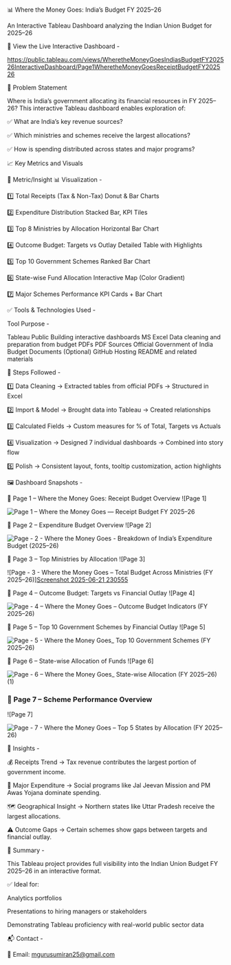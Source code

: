 📊 Where the Money Goes: India’s Budget FY 2025–26

An Interactive Tableau Dashboard analyzing the Indian Union Budget for 2025–26

🔗 View the Live Interactive Dashboard - 

https://public.tableau.com/views/WheretheMoneyGoesIndiasBudgetFY202526InteractiveDashboard/Page1WheretheMoneyGoesReceiptBudgetFY202526 

🧠 Problem Statement

Where is India’s government allocating its financial resources in FY 2025–26?
This interactive Tableau dashboard enables exploration of:

✅ What are India’s key revenue sources?

✅ Which ministries and schemes receive the largest allocations?

✅ How is spending distributed across states and major programs?


📈 Key Metrics and Visuals


📌 Metric/Insight  	📊 Visualization - 


1️⃣ Total Receipts (Tax & Non-Tax)	Donut & Bar Charts

2️⃣ Expenditure Distribution	Stacked Bar, KPI Tiles

3️⃣ Top 8 Ministries by Allocation	Horizontal Bar Chart

4️⃣ Outcome Budget: Targets vs Outlay	Detailed Table with Highlights

5️⃣ Top 10 Government Schemes	Ranked Bar Chart

6️⃣ State-wise Fund Allocation	Interactive Map (Color Gradient)

7️⃣ Major Schemes Performance	KPI Cards + Bar Chart


✅ Tools & Technologies Used - 

Tool	Purpose - 

Tableau Public	Building interactive dashboards
MS Excel	Data cleaning and preparation from budget PDFs
PDF Sources	Official Government of India Budget Documents
(Optional) GitHub	Hosting README and related materials

🔧 Steps Followed - 

1️⃣ Data Cleaning → Extracted tables from official PDFs → Structured in Excel

2️⃣ Import & Model → Brought data into Tableau → Created relationships

3️⃣ Calculated Fields → Custom measures for % of Total, Targets vs Actuals

4️⃣ Visualization → Designed 7 individual dashboards → Combined into story flow

5️⃣ Polish → Consistent layout, fonts, tooltip customization, action highlights
 

 🖼️ Dashboard Snapshots - 

 📌 Page 1 – Where the Money Goes: Receipt Budget Overview
![Page 1] 

![Page 1 – Where the Money Goes — Receipt Budget FY 2025–26](https://github.com/user-attachments/assets/869edcd1-c777-44e6-8783-7cf7a3934bf7)



📌 Page 2 – Expenditure Budget Overview
![Page 2] 

![Page - 2 - Where the Money Goes  - Breakdown of India’s Expenditure Budget (2025–26) ](https://github.com/user-attachments/assets/99e58358-8075-4fee-93ff-49224ec4ea34)



 📌 Page 3 – Top Ministries by Allocation
![Page 3] 

![Page - 3 - Where the Money Goes – Total Budget Across Ministries (FY 2025–26)][Screenshot 2025-06-21 230555](https://github.com/user-attachments/assets/4153ec04-0ea3-4c15-8016-1c571211aa92)



📌 Page 4 – Outcome Budget: Targets vs Financial Outlay
![Page 4]  

![Page  - 4 – Where the Money Goes – Outcome Budget Indicators (FY 2025–26)](https://github.com/user-attachments/assets/8d778085-bd12-4ca5-a412-96800fc4068b)


 📌 Page 5 – Top 10 Government Schemes by Financial Outlay
![Page 5] 

![Page - 5 - Where the Money Goes_ Top 10 Government Schemes (FY 2025–26)](https://github.com/user-attachments/assets/3c96bc38-4d8b-4346-95ae-fe2dbfba1a4a)

 📌 Page 6 – State-wise Allocation of Funds
![Page 6]  

![Page - 6 – Where the Money Goes_ State-wise Allocation (FY 2025–26) (1)](https://github.com/user-attachments/assets/fc517eb3-6283-43e5-ab78-e7ebdf35d0ab)


### 📌 Page 7 – Scheme Performance Overview
![Page 7] 

![Page - 7 - Where the Money Goes – Top 5 States by Allocation (FY 2025–26)](https://github.com/user-attachments/assets/a85dca04-056e-4e0b-bab5-853678305da9)



🧠 Insights - 

💰 Receipts Trend → Tax revenue contributes the largest portion of government income.

📂 Major Expenditure → Social programs like Jal Jeevan Mission and PM Awas Yojana dominate spending.

🗺 Geographical Insight → Northern states like Uttar Pradesh receive the largest allocations.

⚠ Outcome Gaps → Certain schemes show gaps between targets and financial outlay.


🌟 Summary  - 

This Tableau project provides full visibility into the Indian Union Budget FY 2025–26 in an interactive format.

✅ Ideal for:

Analytics portfolios

Presentations to hiring managers or stakeholders

Demonstrating Tableau proficiency with real-world public sector data

📬 Contact - 

📧 Email: mgurusumiran25@gmail.com  

